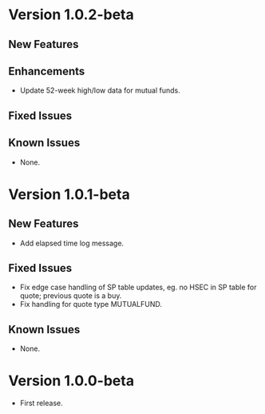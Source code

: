 # Version 1.0.2-beta

## New Features


## Enhancements
* Update 52-week high/low data for mutual funds.

## Fixed Issues

## Known Issues
* None.

# Version 1.0.1-beta

## New Features
* Add elapsed time log message.

## Fixed Issues
* Fix edge case handling of SP table updates, eg. no HSEC in SP table for quote; previous quote is a buy.
* Fix handling for quote type MUTUALFUND.

## Known Issues
* None.

# Version 1.0.0-beta
* First release.